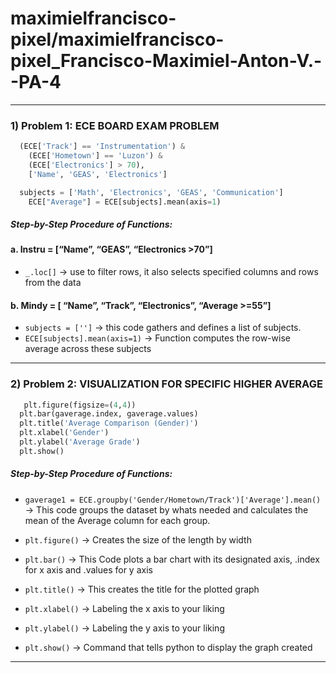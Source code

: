 # maximielfrancisco-pixel/maximielfrancisco-pixel_Francisco-Maximiel-Anton-V.--PA-4

------
### 1)  Problem 1: ECE BOARD EXAM PROBLEM
```python    
  (ECE['Track'] == 'Instrumentation') &
    (ECE['Hometown'] == 'Luzon') &
    (ECE['Electronics'] > 70),
    ['Name', 'GEAS', 'Electronics']

  subjects = ['Math', 'Electronics', 'GEAS', 'Communication']
    ECE["Average"] = ECE[subjects].mean(axis=1)
```
##### Step-by-Step Procedure of Functions:
#### a. Instru = [“Name”, “GEAS”, “Electronics >70”]
- `_.loc[]` → use to filter rows, it also selects specified columns and rows from the data
#### b. Mindy = [ “Name”, “Track”, “Electronics”, “Average >=55”]
- `subjects = ['']` → this code gathers and defines a list of subjects.
- `ECE[subjects].mean(axis=1)` → Function computes the row-wise average across these subjects

------

### 2) Problem 2: VISUALIZATION FOR SPECIFIC HIGHER AVERAGE
```python
   plt.figure(figsize=(4,4))
  plt.bar(gaverage.index, gaverage.values)
  plt.title('Average Comparison (Gender)')
  plt.xlabel('Gender')
  plt.ylabel('Average Grade')
  plt.show()
```
##### Step-by-Step Procedure of Functions: 
- `gaverage1 = ECE.groupby('Gender/Hometown/Track')['Average'].mean()` → This code groups the dataset by whats needed and calculates the mean of the Average column for each group.
  
- `plt.figure()` → Creates the size of the length by width
- `plt.bar()` → This Code plots a bar chart with its designated axis, .index for x axis and .values for y axis
- `plt.title()` → This creates the title for the plotted graph
- `plt.xlabel()` → Labeling the x axis to your liking
- `plt.ylabel()` → Labeling the y axis to your liking
- `plt.show()` → Command that tells python to display the graph created
- ------
